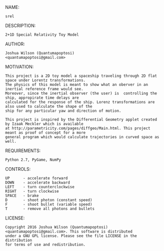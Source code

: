 NAME:                                    
    
    srel

DESCRIPTION: 

    2+1D Special Relativity Toy Model

AUTHOR:

    Joshua Wilson (Quantumapoptosi)
    <quantumapoptosi@gmail.com>               



MOTIVATION: 

    This project is a 2D toy model a spaceship traveling through 2D flat space under Lorentz transformations. 
    The physics of this model is meant to show what an oberver in an inertial reference frame would see.
    Moreover, since the inertial observer (the user) is  controlling the ship, appropirate time delays are 
    calculated for the response of the ship. Lorenz transformations are also used to calculate the shape of the 
    ship for any particular yaw and direction of motion. 

    This project is inspired by the Differential Geometry applet created by Izaak Meckler which is available 
    at http://parametricity.com/pages/diffgeo/Main.html. This project meant as proof of concept for a more 
    general program which would calculate trajectories in curved space as well. 

REQUIREMENTS:

    Python 2.7, PyGame, NumPy

CONTROLS: 

    UP      - accelerate forward
    DOWN    - accelerate backward
    LEFT    - turn counterclockwise
    RIGHT   - turn clockwise
    SPACE   - brake
    D       - shoot photon (constant speed)
    F       - shoot bullet (variable speed)
    T       - remove all photons and bullets

LICENSE: 

    Copyright 2016 Joshua Wilson (Quantumapoptosi) <quantumapoptosi@gmail.com>. This software is distributed
    under a GNU GPL license. Please see the file LICENSE in the distribution
    for terms of use and redistribution.    


    


